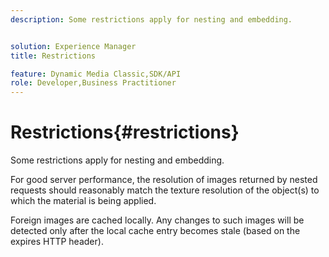 ```yaml
---
description: Some restrictions apply for nesting and embedding.


solution: Experience Manager
title: Restrictions

feature: Dynamic Media Classic,SDK/API
role: Developer,Business Practitioner
---
```


# Restrictions{#restrictions}

Some restrictions apply for nesting and embedding.

For good server performance, the resolution of images returned by nested requests should reasonably match the texture resolution of the object(s) to which the material is being applied.

Foreign images are cached locally. Any changes to such images will be detected only after the local cache entry becomes stale (based on the expires HTTP header). 
